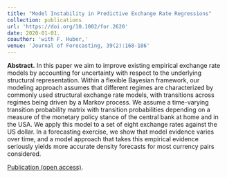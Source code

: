```yaml
---
title: "Model Instability in Predictive Exchange Rate Regressions"
collection: publications
url: 'https://doi.org/10.1002/for.2620'
date: 2020-01-01. 
coauthor: 'with F. Huber,'
venue: 'Journal of Forecasting, 39(2):168-186'
---
```

**Abstract.** In this paper we aim to improve existing empirical exchange rate models by accounting for uncertainty with respect to the underlying structural representation. Within a flexible Bayesian framework, our modeling approach assumes that different regimes are characterized by commonly used structural exchange rate models, with transitions across regimes being driven by a Markov process. We assume a time-varying transition probability matrix with transition probabilities depending on a measure of the monetary policy stance of the central bank at home and in the USA. We apply this model to a set of eight exchange rates against the US dollar. In a forecasting exercise, we show that model evidence varies over time, and a model approach that takes this empirical evidence seriously yields more accurate density forecasts for most currency pairs considered.

[Publication (open access)](https://doi.org/10.1002/for.2620).

